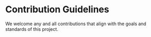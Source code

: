 # Contribution Guidelines

We welcome any and all contributions that align with the goals and standards of this project.
